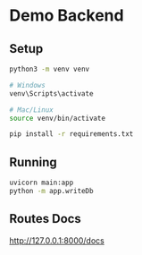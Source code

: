 # Demo Backend

## Setup

```sh
python3 -m venv venv

# Windows
venv\Scripts\activate

# Mac/Linux
source venv/bin/activate

pip install -r requirements.txt
```

## Running
```sh
uvicorn main:app
python -m app.writeDb
```

## Routes Docs
http://127.0.0.1:8000/docs
